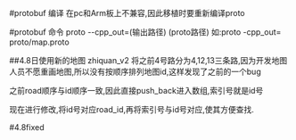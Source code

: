 #protobuf 编译
在pc和Arm板上不兼容,因此移植时要重新编译proto

#protobuf 命令
proto --cpp_out=(输出路径) (proto路径)
如:proto -cpp_out= proto/map.proto 

##4.8日使用新的地图 zhiquan_v2
将之前4号路分为4,12,13三条路,因为开发地图人员不愿重画地图,所以没有按顺序排列地图id,这样发现了之前的一个bug

之前road顺序与id顺序一致,因此直接push_back进入数组,索引号就是id号

现在进行修改,将id号对应road_id,再将索引号与id号对应,使其方便查找.

#4.8fixed



